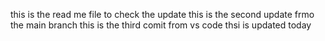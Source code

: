 this is the read me file to check the update
 this is  the second update frmo the main branch 
 this is the third comit from vs code 
 thsi is  updated today 
